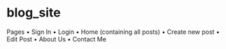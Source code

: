 # blog_site
Pages
•	Sign In
•	Login
•	Home (containing all posts)
•	Create new post
•	Edit Post
•	About Us
•	Contact Me
